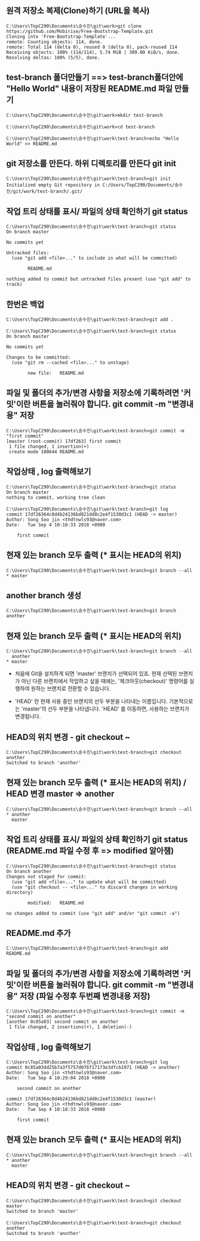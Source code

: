 
원격 저장소 복제(Clone)하기 (URL을 복사)
----------------------------------------
```
C:\Users\TopC290\Documents\송수진\git\work>git clone https://github.com/Mobirise/Free-Bootstrap-Template.git
Cloning into 'Free-Bootstrap-Template'...
remote: Counting objects: 114, done.
remote: Total 114 (delta 0), reused 0 (delta 0), pack-reused 114
Receiving objects: 100% (114/114), 5.74 MiB | 309.00 KiB/s, done.
Resolving deltas: 100% (5/5), done.
```

test-branch 폴더만들기 ==> test-branch폴더안에 "Hello World" 내용이 저장된  README.md 파일 만들기
---------------------

```
C:\Users\TopC290\Documents\송수진\git\work>mkdir test-branch

C:\Users\TopC290\Documents\송수진\git\work>cd test-branch

C:\Users\TopC290\Documents\송수진\git\work\test-branch>echo "Hello World" >> README.md
```

git 저장소를 만든다. 하위 디렉토리를 만든다 git init
------------------------------
```
C:\Users\TopC290\Documents\송수진\git\work\test-branch>git init
Initialized empty Git repository in C:/Users/TopC290/Documents/송수진/git/work/test-branch/.git/
```

작업 트리 상태를 표시/ 파일의 상태 확인하기 git status
---------------------------------
```
C:\Users\TopC290\Documents\송수진\git\work\test-branch>git status
On branch master

No commits yet

Untracked files:
  (use "git add <file>..." to include in what will be committed)

        README.md

nothing added to commit but untracked files present (use "git add" to track)
```

한번은 백업
----------
```
C:\Users\TopC290\Documents\송수진\git\work\test-branch>git add .

C:\Users\TopC290\Documents\송수진\git\work\test-branch>git status
On branch master

No commits yet

Changes to be committed:
  (use "git rm --cached <file>..." to unstage)

        new file:   README.md
```

파일 및 폴더의 추가/변경 사항을 저장소에 기록하려면 '커밋'이란 버튼을 눌러줘야 합니다.
git commit -m "변경내용" 저장
-------------------------
```
C:\Users\TopC290\Documents\송수진\git\work\test-branch>git commit -m "first commit"
[master (root-commit) 17df263] first commit
 1 file changed, 1 insertion(+)
 create mode 100644 README.md
```
작업상태 , log 출력해보기
--------------------------
```
C:\Users\TopC290\Documents\송수진\git\work\test-branch>git status
On branch master
nothing to commit, working tree clean

C:\Users\TopC290\Documents\송수진\git\work\test-branch>git log
commit 17df26364c0d4b24136bd821dd8c2e4f1530d3c1 (HEAD -> master)
Author: Song Soo jin <thdtnwls93@naver.com>
Date:   Tue Sep 4 10:18:33 2018 +0900

    first commit
```

현재 있는 branch 모두 출력 (* 표시는 HEAD의 위치)
------------------------
```
C:\Users\TopC290\Documents\송수진\git\work\test-branch>git branch --all
* master
```
another branch 생성
--------------------
```
C:\Users\TopC290\Documents\송수진\git\work\test-branch>git branch another
```

현재 있는 branch 모두 출력 (* 표시는 HEAD의 위치)
-------------------------
```
C:\Users\TopC290\Documents\송수진\git\work\test-branch>git branch --all
  another
* master
````

 * 처음에 Git을 설치하게 되면 'master' 브랜치가 선택되어 있죠. 현재 선택된 브랜치가 아닌 다른 브랜치에서 작업하고 싶을 때에는, '체크아웃(checkout)' 명령어를 실행하여 원하는 브랜치로 전환할 수 있습니다.

 * 'HEAD' 란 현재 사용 중인 브랜치의 선두 부분을 나타내는 이름입니다. 기본적으로는 'master'의 선두 부분을 나타냅니다. 'HEAD' 를 이동하면, 사용하는 브랜치가 변경됩니다.


HEAD의 위치 변경 - git checkout ~
--------------------------------
```
C:\Users\TopC290\Documents\송수진\git\work\test-branch>git checkout another
Switched to branch 'another'
```

현재 있는 branch 모두 출력 (* 표시는 HEAD의 위치) / HEAD 변경 master => another
--------------------------------------
```
C:\Users\TopC290\Documents\송수진\git\work\test-branch>git branch --all
* another
  master
```
작업 트리 상태를 표시/ 파일의 상태 확인하기 git status
(README.md 파일 수정 후 => modified 알아챔)
--------------------------------
```
C:\Users\TopC290\Documents\송수진\git\work\test-branch>git status
On branch another
Changes not staged for commit:
  (use "git add <file>..." to update what will be committed)
  (use "git checkout -- <file>..." to discard changes in working directory)

        modified:   README.md

no changes added to commit (use "git add" and/or "git commit -a")
```

README.md 추가
----------------
```
C:\Users\TopC290\Documents\송수진\git\work\test-branch>git add README.md
```
파일 및 폴더의 추가/변경 사항을 저장소에 기록하려면 '커밋'이란 버튼을 눌러줘야 합니다.
git commit -m "변경내용" 저장 (파일 수정후 두번째 변경내용 저장)
----------------------------------
```
C:\Users\TopC290\Documents\송수진\git\work\test-branch>git commit -m "second commit on another"
[another 0c85a03] second commit on another
 1 file changed, 2 insertions(+), 1 deletion(-)
```
작업상태 , log 출력해보기
------------------------
```
C:\Users\TopC290\Documents\송수진\git\work\test-branch>git log
commit 0c85a03dd25b7a3f5757d076f17173e3dfcb1971 (HEAD -> another)
Author: Song Soo jin <thdtnwls93@naver.com>
Date:   Tue Sep 4 10:29:04 2018 +0900

    second commit on another

commit 17df26364c0d4b24136bd821dd8c2e4f1530d3c1 (master)
Author: Song Soo jin <thdtnwls93@naver.com>
Date:   Tue Sep 4 10:18:33 2018 +0900

    first commit
```
현재 있는 branch 모두 출력 (* 표시는 HEAD의 위치)
----------------------------------------------
```
C:\Users\TopC290\Documents\송수진\git\work\test-branch>git branch --all
* another
  master
```
HEAD의 위치 변경 - git checkout ~
--------------------------------
```
C:\Users\TopC290\Documents\송수진\git\work\test-branch>git checkout master
Switched to branch 'master'

C:\Users\TopC290\Documents\송수진\git\work\test-branch>git checkout another
Switched to branch 'another'
```
